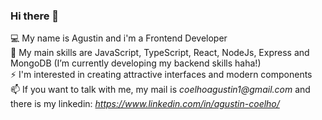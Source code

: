 ### Hi there 👋

💻 My name is Agustin and i'm a Frontend Developer <br/>
🌱 My main skills are JavaScript, TypeScript, React, NodeJs, Express and MongoDB (I’m currently developing my backend skills haha!) <br/>
⚡ I'm interested in creating attractive interfaces and modern components <br/>
📫 If you want to talk with me, my mail is _coelhoagustin1@gmail.com_ and there is my linkedin: _https://www.linkedin.com/in/agustin-coelho/_ <br/>

<!--
**ccoelh0/ccoelh0** is a ✨ _special_ ✨ repository because its `README.md` (this file) appears on your GitHub profile.

Here are some ideas to get you started:

- 🔭 I’m currently working on ...
- 🌱 I’m currently learning ...
- 👯 I’m looking to collaborate on ...
- 🤔 I’m looking for help with ...
- 💬 Ask me about ...
- 📫 How to reach me: ...
- 😄 Pronouns: ...
- ⚡ Fun fact: ...
-->
